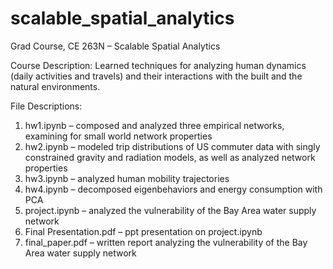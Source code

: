 # scalable_spatial_analytics
Grad Course, CE 263N – Scalable Spatial Analytics

Course Description: Learned techniques for analyzing human dynamics (daily activities and travels) and their interactions with the built and the natural environments.

File Descriptions:
  1. hw1.ipynb – composed and analyzed three empirical networks, examining for small world network properties
  2. hw2.ipynb – modeled trip distributions of US commuter data with singly constrained gravity and radiation models, as well as analyzed network properties
  3. hw3.ipynb – analyzed human mobility trajectories
  4. hw4.ipynb – decomposed eigenbehaviors and energy consumption with PCA
  5. project.ipynb – analyzed the vulnerability of the Bay Area water supply network
  6. Final Presentation.pdf – ppt presentation on project.ipynb
  7. final_paper.pdf – written report analyzing the vulnerability of the Bay Area water supply network
